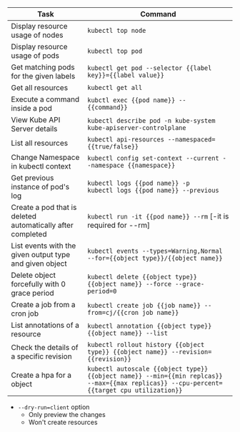 | Task                                                       | Command                                                                                                                                   |
|------------------------------------------------------------|-------------------------------------------------------------------------------------------------------------------------------------------|
| Display resource usage of nodes                            | `kubectl top node`                                                                                                                        |
| Display resource usage of pods                             | `kubectl top pod`                                                                                                                         |
| Get matching pods for the given labels                     | `kubectl get pod --selector {{label key}}={{label value}}`                                                                                |
| Get all resources                                          | `kubectl get all`                                                                                                                         |
| Execute a command inside a pod                             | `kubctl exec {{pod name}} -- {{command}}`                                                                                                 |
| View Kube API Server details                               | `kubectl describe pod -n kube-system kube-apiserver-controlplane`                                                                         |
| List all resources                                         | `kubectl api-resources --namespaced={{true/false}}`                                                                                       |
| Change Namespace in kubectl context                        | `kubectl config set-context --current --namespace {{namespace}}`                                                                          |
| Get previous instance of pod's log                         | `kubectl logs {{pod name}} -p` </br>`kubectl logs {{pod name}} --previous`                                                                |
| Create a pod that is deleted automatically after completed | `kubectl run -it {{pod name}} --rm` [-it is required for --rm]                                                                            |
| List events with the given output type and given object    | `kubectl events --types=Warning,Normal --for={{object type}}/{{object name}}`                                                             |
| Delete object forcefully with 0 grace period               | `kubectl delete {{object type}} {{object name}} --force --grace-period=0`                                                                 |
| Create a job from a cron job                               | `kubectl create job {{job name}} --from=cj/{{cron job name}}`                                                                             |
| List annotations of a resource                             | `kubectl annotation {{object type}} {{object name}} --list`                                                                               |
| Check the details of a specific revision                   | `kubectl rollout history {{object type}} {{object name}} --revision={{revision}}`                                                         |
| Create a hpa for a object                                  | `kubectl autoscale {{object type}} {{object name}} --min={{min replcas}} --max={{max replicas}} --cpu-percent={{target cpu utilization}}` |

* `--dry-run=client` option
    * Only preview the changes
    * Won't create resources